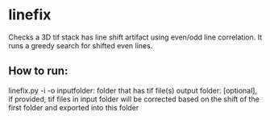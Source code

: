 # linefix
Checks a 3D tif stack has line shift artifact using even/odd line correlation. It runs a greedy search for shifted even lines. 
## How to run:
linefix.py -i <inputfile> -o <outputfile>
inputfolder: folder that has tif file(s)
output folder: [optional], if provided, tif files in input folder will be corrected based on the shift of the first folder and exported into this folder 
